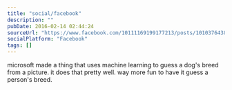```yaml
---
title: "social/facebook"
description: ""
pubDate: 2016-02-14 02:44:24
sourceUrl: "https://www.facebook.com/10111169199177213/posts/10103764388457253"
socialPlatform: "Facebook"
tags: []
---
```


microsoft made a thing that uses machine learning to guess a dog's breed from a picture. it does that pretty well. way more fun to have it guess a person's breed.
